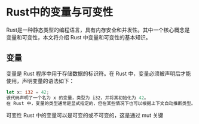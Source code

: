 
# Rust中的变量与可变性

Rust是一种静态类型的编程语言，具有内存安全和并发性。其中一个核心概念是变量和可变性，本文将介绍 Rust 中变量和可变性的基本知识。

## 变量

变量是 Rust 程序中用于存储数据的标识符。在 Rust 中，变量必须被声明后才能使用，声明变量的语法如下：

```rust
let x: i32 = 42;
该代码声明了一个名为 x 的变量，类型为 i32，并将其初始化为 42。
在 Rust 中，变量的类型通常是显式指定的，但在某些情况下也可以根据上下文自动推断类型。
```
可变性
Rust 中的变量可以是可变的或不可变的，这是通过 mut 关键